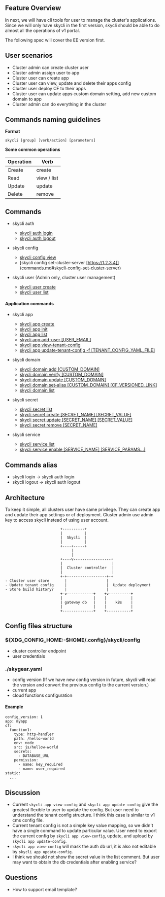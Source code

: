 ## Feature Overview

In next, we will have cli tools for user to manage the cluster's applications.
Since we will only have skycli in the first version, skycli should be able to
do almost all the operations of v1 portal.

The following spec will cover the EE version first.


## User scenarios

- Cluster admin can create cluster user
- Cluster admin assign user to app
- Cluster user can create app
- Cluster user can view, update and delete their apps config
- Cluster user deploy CF to their apps
- Cluster user can update apps custom domain setting, add new custom domain to app
- Cluster admin can do everything in the cluster

## Commands naming guidelines

**Format**

```
skycli [group] [verb/action] [parameters]
```

**Some common operations**

| Operation | Verb        |
|-----------|-------------|
| Create    | create      |
| Read      | view / list |
| Update    | update      |
| Delete    | remove      |


## Commands

- skycli auth
    - [skycli auth login](commands.md#skycli-auth-login)
    - [skycli auth logout](commands.md#skycli-auth-logout)

- skycli config
    - [skycli config view](commands.md#skycli-config-view)
    - [skycli config set-cluster-server [https://1.2.3.4]](commands.md#skycli-config-set-cluster-server)

- skycli user (Admin only, cluster user management)
    - [skycli user create](commands.md#skycli-user-create)
    - [skycli user list](commands.md#skycli-user-list)

#### Application commands

- skycli app
    - [skycli app create](commands.md#skycli-app-create)
    - [skycli app init](commands.md#skycli-app-init)
    - [skycli app list](commands.md#skycli-app-list)
    - [skycli app add-user [USER_EMAIL]](commands.md#skycli-app-add-user)
    - [skycli app view-tenant-config](commands.md#skycli-app-view-config)
    - [skycli app update-tenant-config -f [TENANT_CONFIG_YAML_FILE]](commands.md#skycli-app-update-config)

- skycli domain
    - [skycli domain add [CUSTOM_DOMAIN]](commands.md#skycli-domain-create)
    - [skycli domain verify [CUSTOM_DOMAIN]](commands.md#skycli-domain-verify)
    - [skycli domain update [CUSTOM_DOMAIN]](commands.md#skycli-domain-update)
    - [skycli domain set-alias [CUSTOM_DOMAIN] [CF_VERSIONED_LINK]](commands.md#skycli-domain-set-alias)
    - [skycli domain list](commands.md#skycli-domain-list)

- skycli secret
    - [skycli secret list](commands.md#skycli-secret-list)
    - [skycli secret create [SECRET_NAME] [SECRET_VALUE]](commands.md#skycli-secret-create)
    - [skycli secret update [SECRET_NAME] [SECRET_VALUE]](commands.md#skycli-secret-update)
    - [skycli secret remove [SECRET_NAME]](commands.md#skycli-secret-remove)

- skycli service
    - [skycli service list](commands.md#skycli-service-list)
    - [skycli service enable [SERVICE_NAME] [SERVICE_PARAMS...]](commands.md#skycli-service-enable)

## Commands alias

- skycli login -> skycli auth login
- skycli logout -> skycli auth logout

## Architecture

To keep it simple, all clusters user have same privilege. They can create app
and update their app settings or cf deployment. Cluster admin use admin key to
access skycli instead of using user account.

```
                         +----------+
                         |          |
                         |  Skycli  |
                         |          |
                         +----+-----+
                              |
                              |
                         +----v-----------------+
                         |                      |
                         |  Cluster controller  |
                         |                      |
                         +-+------------------+-+
- Cluster user store       |                  |
- Update tenant config     |                  |  Update deployment
- Store build history?     |                  |
                         +-v------------+    +v----------+
                         |              |    |           |
                         | gateway db   |    |    k8s    |
                         |              |    |           |
                         +--------------+    +-----------+

```

## Config files structure

### ${XDG_CONFIG_HOME:-$HOME/.config}/skycli/config

- cluster controller endpoint
- user credentials 

### ./skygear.yaml

- config version (If we have new config version in future, skycli will read the
  version and convert the previous config to the current version.)
- current app
- cloud functions configuration

#### Example
```
config_version: 1
app: myapp
cf:
  function1:
    type: http-handler
    path: /hello-world
    env: node
    src: js/hellow-world
    secrets:
      - DATABASE_URL
    permission:
      - name: key_required
      - name: user_required
static:
  ...
```

## Discussion

- Current `skycli app view-config` and `skycli app update-config` give the
greatest flexible to user to update the config. But user need to understand the
tenant config structure. I think this case is similar to v1 cms config file.
- Current tenant config is not a simple key value mapping, so we didn't have a
single command to update particular value. User need to export the current config
by `skycli app view-config`, update, and upload by `skycli app update-config`.
- `skycli app view-config` will mask the auth db url, it is also not editable by
`skycli app update-config`.
- I think we should not show the secret value in the list comment. But user may
want to obtain the db credentials after enabling service?

## Questions

- How to support email template?
